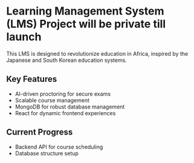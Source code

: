 # Learning Management System (LMS) Project will be private till launch
This LMS is designed to revolutionize education in Africa, inspired by the Japanese and South Korean education systems.

## Key Features
- AI-driven proctoring for secure exams
- Scalable course management
- MongoDB for robust database management
- React for dynamic frontend experiences

## Current Progress
- Backend API for course scheduling
- Database structure setup
